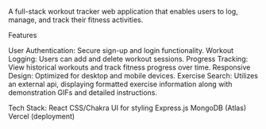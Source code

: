 A full-stack workout tracker web application that enables users to log, manage, and track their fitness activities. 

Features

User Authentication: Secure sign-up and login functionality.
Workout Logging: Users can add and delete workout sessions.
Progress Tracking: View historical workouts and track fitness progress over time.
Responsive Design: Optimized for desktop and mobile devices.
Exercise Search: Utilizes an external api, displaying formatted exercise information along with demonstration GIFs and detailed instructions.

Tech Stack: 
React
CSS/Chakra UI for styling
Express.js
MongoDB (Atlas) 
Vercel (deployment) 


